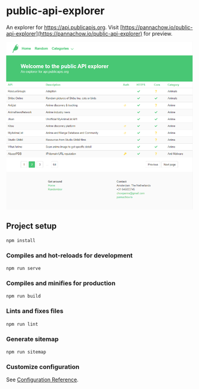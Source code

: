 # public-api-explorer

An explorer for https://api.publicapis.org. Visit [https://pannachow.io/public-api-explorer](https://pannachow.io/public-api-explorer) for preview.

![Screenshot](screenshot.png)

## Project setup
```
npm install
```

### Compiles and hot-reloads for development
```
npm run serve
```

### Compiles and minifies for production
```
npm run build
```

### Lints and fixes files
```
npm run lint
```

### Generate sitemap
```
npm run sitemap
```

### Customize configuration
See [Configuration Reference](https://cli.vuejs.org/config/).
